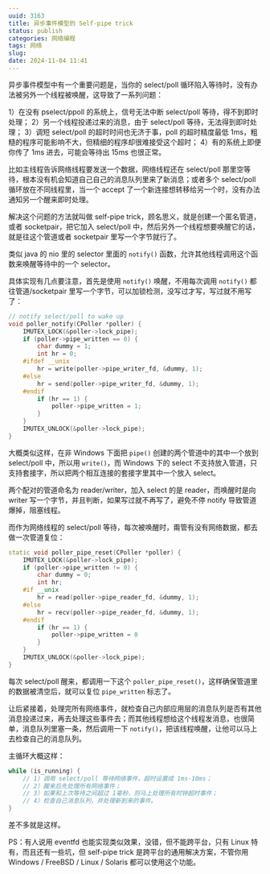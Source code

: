 ```yaml
---
uuid: 3163
title: 异步事件模型的 Self-pipe trick
status: publish
categories: 网络编程
tags: 网络
slug: 
date: 2024-11-04 11:41
---
```

异步事件模型中有一个重要问题是，当你的 select/poll 循环陷入等待时，没有办法被另外一个线程被唤醒，这导致了一系列问题：

1）在没有 pselect/ppoll 的系统上，信号无法中断 select/poll 等待，得不到即时处理；
2）另一个线程投递过来的消息，由于 select/poll 等待，无法得到即时处理；
3）调短 select/poll 的超时时间也无济于事，poll 的超时精度最低 1ms，粗糙的程序可能影响不大，但精细的程序却很难接受这个超时；
4）有的系统上即便你传了 1ms 进去，可能会等待出 15ms 也很正常。

比如主线程告诉网络线程要发送一个数据，网络线程还在 select/poll 那里空等待，根本没有机会知道自己自己的消息队列里来了新消息；或者多个 select/poll 循环放在不同线程里，当一个 accept 了一个新连接想转移给另一个时，没有办法通知另一个醒来即时处理。

解决这个问题的方法就叫做 self-pipe trick，顾名思义，就是创建一个匿名管道，或者 socketpair，把它加入 select/poll 中，然后另外一个线程想要唤醒它的话，就是往这个管道或者 socketpair 里写一个字节就行了。

类似 java 的 nio 里的 selector 里面的 `notify()` 函数，允许其他线程调用这个函数来唤醒等待中的一个 selector。

具体实现有几点要注意，首先是使用 `notify()` 唤醒，不用每次调用 `notify()` 都往管道/socketpair 里写一个字节，可以加锁检测，没写过才写，写过就不用写了：

```cpp
// notify select/poll to wake up
void poller_notify(CPoller *poller) {
    IMUTEX_LOCK(&poller->lock_pipe);
    if (poller->pipe_written == 0) {
        char dummy = 1;
        int hr = 0;
    #ifdef __unix
        hr = write(poller->pipe_writer_fd, &dummy, 1);
    #else
        hr = send(poller->pipe_writer_fd, &dummy, 1);
    #endif
        if (hr == 1) {
            poller->pipe_written = 1;
        }
    }
    IMUTEX_UNLOCK(&poller->lock_pipe);
}
```

大概类似这样，在非 Windows 下面把 `pipe()` 创建的两个管道中的其中一个放到 select/poll 中，所以用 `write()`，而 Windows 下的 select 不支持放入管道，只支持套接字，所以把两个相互连接的套接字里其中一个放入 select。

两个配对的管道命名为 reader/writer，加入 select 的是 reader，而唤醒时是向 writer 写一个字节，并且判断，如果写过就不再写了，避免不停 notify 导致管道爆掉，阻塞线程。

而作为网络线程的 select/poll 等待，每次被唤醒时，甭管有没有网络数据，都去做一次管道复位：

```cpp
static void poller_pipe_reset(CPoller *poller) {
    IMUTEX_LOCK(&poller->lock_pipe);
    if (poller->pipe_written != 0) {
        char dummy = 0;
        int hr;
    #if __unix
        hr = read(poller->pipe_reader_fd, &dummy, 1);
    #else
        hr = recv(poller->pipe_reader_fd, &dummy, 1);
    #endif
        if (hr == 1) {
            poller->pipe_written = 0
        }
    }
    IMUTEX_UNLOCK(&poller->lock_pipe);
}
```

每次 select/poll 醒来，都调用一下这个 `poller_pipe_reset()`，这样确保管道里的数据被清空后，就可以复位 `pipe_written` 标志了。

让后紧接着，处理完所有网络事件，就检查自己内部应用层的消息队列是否有其他消息投递过来，再去处理这些事件去；而其他线程想给这个线程发消息，也很简单，消息队列里塞一条，然后调用一下 `notify()`，把该线程唤醒，让他可以马上去检查自己的消息队列。

主循环大概这样：

```cpp
while (is_running) {
    // 1）调用 select/poll 等待网络事件，超时设置成 1ms-10ms；
    // 2）醒来后先处理所有网络事件；
    // 3）如果和上次等待之间超过 1毫秒，则马上处理所有时钟超时事件；
    // 4）检查自己消息队列，并处理新到来的事件。
}
```

差不多就是这样。

PS：有人说用 eventfd 也能实现类似效果，没错，但不能跨平台，只有 Linux 特有，而且还有一些坑，但 self-pipe trick 是跨平台的通用解决方案，不管你用 Windows / FreeBSD / Linux / Solaris 都可以使用这个功能。

